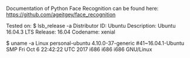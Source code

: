 Documentation of Python Face Recognition can be found here: https://github.com/ageitgey/face_recognition


Tested on:
$ lsb_release -a
Distributor ID:	Ubuntu
Description:	Ubuntu 16.04.3 LTS
Release:	16.04
Codename:	xenial

$ uname -a 
Linux personal-ubuntu 4.10.0-37-generic #41~16.04.1-Ubuntu SMP Fri Oct 6 22:42:22 UTC 2017 i686 i686 i686 GNU/Linux
